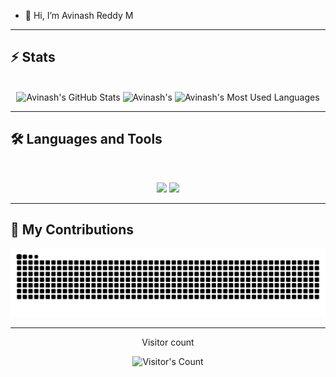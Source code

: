 - 👋 Hi, I’m Avinash Reddy M

<hr>

## ⚡️ Stats

<br>

<div align=center>
  <img width=390 src="https://github-readme-stats.vercel.app/api?username=Avinash00725&theme=transparent&count_private=true&show_icons=true&rank_icon=github&locale=en" alt="Avinash's GitHub Stats" />
  <img width=390 src="https://github-readme-streak-stats.herokuapp.com/?user=Avinash00725&theme=transparent&count_private=true&border_radius=10&locale=en" alt="Avinash's" />
  <img width=325 src="https://github-readme-stats.vercel.app/api/top-langs?username=Avinash00725&theme=transparent&layout=donut&hide=css&langs_count=8&border_radius=10&show_icons=true&locale=en" alt="Avinash's Most Used Languages" />
</div>

<hr>

## 🛠️ Languages and Tools

<br>

<p align="center">
  <img src="https://skillicons.dev/icons?i=java,nodejs,mongodb,postgres,python,c" />
  <img src="https://skillicons.dev/icons?i=html,css,js,git,sklearn" />
</p>

<hr>

## 🐍 My Contributions

<div align="center">
  <picture>
    <source media="(prefers-color-scheme: dark)" srcset="https://raw.githubusercontent.com/Avinash00725/Avinash00725/output/github-contribution-grid-snake-dark.svg" />
    <source media="(prefers-color-scheme: light)" srcset="https://raw.githubusercontent.com/Avinash00725/Avinash00725/output/github-contribution-grid-snake.svg" />
    <img alt="github-snake" src="https://raw.githubusercontent.com/Avinash00725/Avinash00725/output/github-contribution-grid-snake.svg" />
  </picture>
</div>

<hr>

<div align="center"> 
  <p>Visitor count</p>
  <img src="https://profile-counter.glitch.me/Avinash00725/count.svg" alt="Visitor's Count" />
</div>
